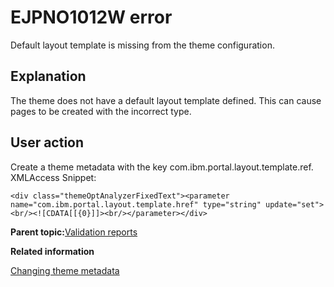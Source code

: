# EJPNO1012W error

Default layout template is missing from the theme configuration.

## Explanation

The theme does not have a default layout template defined. This can cause pages to be created with the incorrect type.

## User action

Create a theme metadata with the key com.ibm.portal.layout.template.ref. XMLAccess Snippet:

```
<div class="themeOptAnalyzerFixedText"><parameter name="com.ibm.portal.layout.template.href" type="string" update="set"><br/><![CDATA[[{0}]]><br/></parameter></div>
```

**Parent topic:**[Validation reports](../dev-theme/themopt_an_val_reports.md)

**Related information**  


[Changing theme metadata](../dev-theme/themeopt_cust_config_metadata.md)

